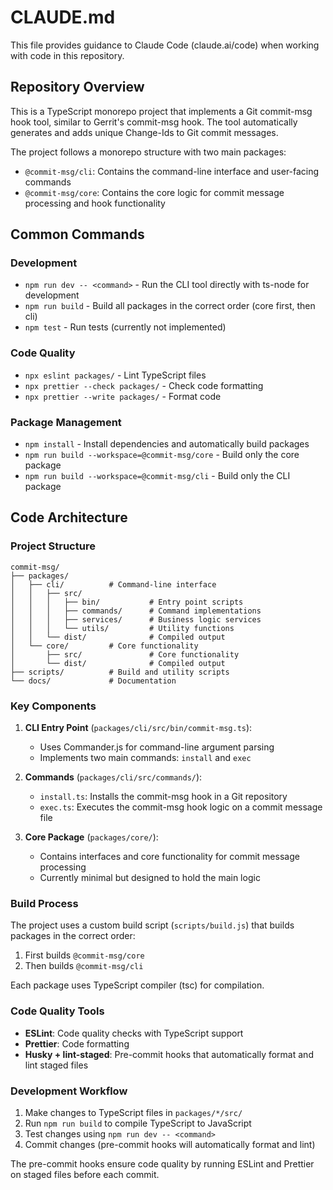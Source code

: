 # CLAUDE.md

This file provides guidance to Claude Code (claude.ai/code) when working with code in this repository.

## Repository Overview

This is a TypeScript monorepo project that implements a Git commit-msg hook tool, similar to Gerrit's commit-msg hook. The tool automatically generates and adds unique Change-Ids to Git commit messages.

The project follows a monorepo structure with two main packages:

- `@commit-msg/cli`: Contains the command-line interface and user-facing commands
- `@commit-msg/core`: Contains the core logic for commit message processing and hook functionality

## Common Commands

### Development

- `npm run dev -- <command>` - Run the CLI tool directly with ts-node for development
- `npm run build` - Build all packages in the correct order (core first, then cli)
- `npm test` - Run tests (currently not implemented)

### Code Quality

- `npx eslint packages/` - Lint TypeScript files
- `npx prettier --check packages/` - Check code formatting
- `npx prettier --write packages/` - Format code

### Package Management

- `npm install` - Install dependencies and automatically build packages
- `npm run build --workspace=@commit-msg/core` - Build only the core package
- `npm run build --workspace=@commit-msg/cli` - Build only the CLI package

## Code Architecture

### Project Structure

```
commit-msg/
├── packages/
│   ├── cli/          # Command-line interface
│   │   ├── src/
│   │   │   ├── bin/           # Entry point scripts
│   │   │   ├── commands/      # Command implementations
│   │   │   ├── services/      # Business logic services
│   │   │   └── utils/         # Utility functions
│   │   └── dist/              # Compiled output
│   └── core/         # Core functionality
│       ├── src/               # Core functionality
│       └── dist/              # Compiled output
├── scripts/          # Build and utility scripts
└── docs/             # Documentation
```

### Key Components

1. **CLI Entry Point** (`packages/cli/src/bin/commit-msg.ts`):
   - Uses Commander.js for command-line argument parsing
   - Implements two main commands: `install` and `exec`

2. **Commands** (`packages/cli/src/commands/`):
   - `install.ts`: Installs the commit-msg hook in a Git repository
   - `exec.ts`: Executes the commit-msg hook logic on a commit message file

3. **Core Package** (`packages/core/`):
   - Contains interfaces and core functionality for commit message processing
   - Currently minimal but designed to hold the main logic

### Build Process

The project uses a custom build script (`scripts/build.js`) that builds packages in the correct order:

1. First builds `@commit-msg/core`
2. Then builds `@commit-msg/cli`

Each package uses TypeScript compiler (tsc) for compilation.

### Code Quality Tools

- **ESLint**: Code quality checks with TypeScript support
- **Prettier**: Code formatting
- **Husky + lint-staged**: Pre-commit hooks that automatically format and lint staged files

### Development Workflow

1. Make changes to TypeScript files in `packages/*/src/`
2. Run `npm run build` to compile TypeScript to JavaScript
3. Test changes using `npm run dev -- <command>`
4. Commit changes (pre-commit hooks will automatically format and lint)

The pre-commit hooks ensure code quality by running ESLint and Prettier on staged files before each commit.
